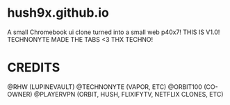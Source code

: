 # hush9x.github.io
A small Chromebook ui clone turned into a small web p40x7! THIS IS V1.0! TECHNONYTE MADE THE TABS <3 THX TECHNO!

# CREDITS
@RHW (LUPINEVAULT)
@TECHNONYTE (VAPOR, ETC)
@ORBIT100 (CO-OWNER)
@PLAYERVPN (ORBIT, HUSH, FLIXIFYTV, NETFLIX CLONES, ETC)
